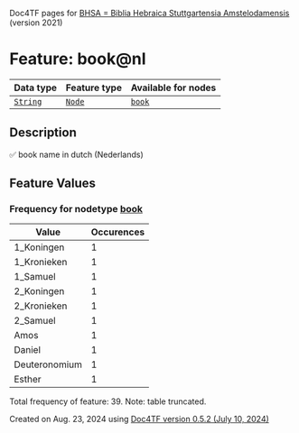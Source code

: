 Doc4TF pages for [BHSA = Biblia Hebraica Stuttgartensia Amstelodamensis](https://github.com/ETCBC/BHSA/tree/master/tf) (version 2021)
# Feature: book@nl
Data type|Feature type|Available for nodes
---|---|---
[`String`](featuresbydatatype.md#string)|[`Node`](featuresbytype.md#node)| [`book`](featuresbynodetype.md#book) 
## Description
✅ book name in dutch (Nederlands)
## Feature Values
### Frequency for nodetype [book](featuresbynodetype.md#book)
Value|Occurences
---|---
1_Koningen|1
1_Kronieken|1
1_Samuel|1
2_Koningen|1
2_Kronieken|1
2_Samuel|1
Amos|1
Daniel|1
Deuteronomium|1
Esther|1

Total frequency of feature: 39. Note: table truncated.
  

Created on Aug. 23, 2024 using [Doc4TF version 0.5.2 (July 10, 2024)](https://github.com/tonyjurg/Doc4TF/blob/main/CreateFeatureDoc.ipynb) 